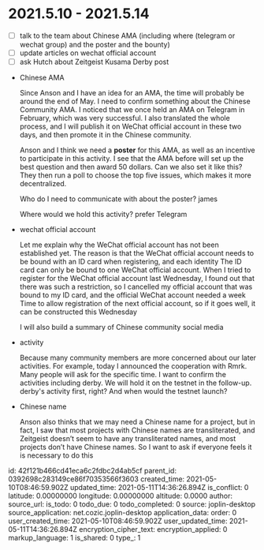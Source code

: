 # 2021.5.10 - 2021.5.14

- [ ] talk to the team about Chinese AMA (including where (telegram or wechat group) and the poster and the bounty)
- [ ] update articles on wechat official account
- [ ] ask Hutch about Zeitgeist Kusama Derby post

- Chinese AMA

  Since Anson and I have an idea for an AMA, the time will probably be around the end of May. I need to confirm something about the Chinese Community AMA. I noticed that we once held an AMA on Telegram in February, which was very successful. I also translated the whole process, and I will publish it on WeChat official account in these two days, and then promote it in the Chinese community.

  Anson and I think we need a **poster** for this AMA, as well as an incentive to participate in this activity. I see that the AMA before will set up the best question and then award 50 dollars. Can we also set it like this? They then run a poll to choose the top five issues, which makes it more decentralized. 

  Who do I need to communicate with about the poster? james

  Where would we hold this activity? prefer Telegram

  

- wechat official account

  Let me explain why the WeChat official account has not been established yet.  The reason is that the WeChat official account needs to be bound with an ID card when registering, and each identity The ID card can only be bound to one WeChat official account. When I tried to register for the WeChat official account last Wednesday, I found out that there was such a restriction, so I cancelled my official account that was bound to my ID card, and the official WeChat account needed a week Time to allow registration of the next official account, so if it goes well, it can be constructed this Wednesday

  I will also build a summary of Chinese community social media

- activity

  Because many community members are more concerned about our later activities. For example, today I announced the cooperation with Rmrk. Many people will ask for the specific time. I want to confirm the activities including derby. We will hold it on the testnet in the follow-up. derby's activity first, right? And when would the testnet launch?

- Chinese name

  Anson also thinks that we may need a Chinese name for a project, but in fact, I saw that most projects with Chinese names are transliterated, and Zeitgeist doesn’t seem to have any transliterated names, and most projects don’t have Chinese names. So I want to ask if everyone feels it is necessary to do this



id: 42f121b466cd41eca6c2fdbc2d4ab5cf
parent_id: 0392698c283149ce86f70353566f3603
created_time: 2021-05-10T08:46:59.902Z
updated_time: 2021-05-11T14:36:26.894Z
is_conflict: 0
latitude: 0.00000000
longitude: 0.00000000
altitude: 0.0000
author: 
source_url: 
is_todo: 0
todo_due: 0
todo_completed: 0
source: joplin-desktop
source_application: net.cozic.joplin-desktop
application_data: 
order: 0
user_created_time: 2021-05-10T08:46:59.902Z
user_updated_time: 2021-05-11T14:36:26.894Z
encryption_cipher_text: 
encryption_applied: 0
markup_language: 1
is_shared: 0
type_: 1